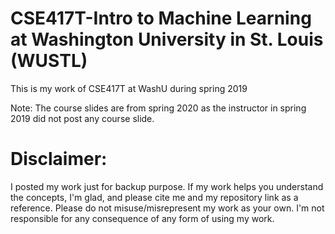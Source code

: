# CSE417T-Intro to Machine Learning at Washington University in St. Louis (WUSTL)

This is my work of CSE417T at WashU during spring 2019

Note: The course slides are from spring 2020 as the instructor in spring 2019 did not post any course slide.

# Disclaimer:

I posted my work just for backup purpose. If my work helps you understand the concepts, I'm glad, and please cite me and my repository link as a reference. Please do not misuse/misrepresent my work as your own. I'm not responsible for any consequence of any form of using my work.
